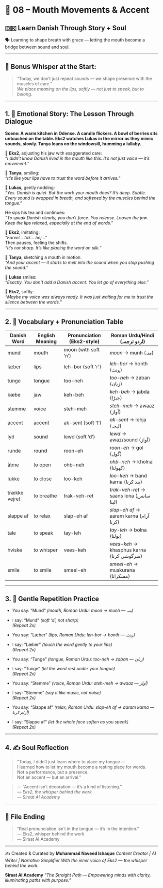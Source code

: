 # 🌟 08 – Mouth Movements & Accent  
## 🇩🇰 Learn Danish Through Story + Soul  
🗣️ Learning to shape breath with grace — letting the mouth become a bridge between sound and soul.

---

## 🌱 Bonus Whisper at the Start:
> “Today, we don’t just repeat sounds — we shape presence with the muscles of care.”  
> _We place meaning on the lips, softly — not just to speak, but to belong._

---

## 1. 🧵 Emotional Story: The Lesson Through Dialogue

**Scene: A warm kitchen in Odense. A candle flickers. A bowl of berries sits untouched on the table. Eks2 watches Lukas in the mirror as they mimic sounds, slowly. Tanya leans on the windowsill, humming a lullaby.**

**👤 Eks2**, adjusting his jaw with exaggerated care:  
*“I didn’t know Danish lived in the mouth like this. It’s not just voice — it’s movement.”*

**🎨 Tanya**, smiling:  
*“It’s like your lips have to trust the word before it arrives.”*

**💬 Lukas**, gently nodding:  
*“Yes. Danish is quiet. But the work your mouth does? It’s deep. Subtle. Every sound is wrapped in breath, and softened by the muscles behind the tongue.”*

He sips his tea and continues:  
*“To speak Danish clearly, you don’t force. You release. Loosen the jaw. Keep the lips relaxed, especially at the end of words.”*

**👤 Eks2**, imitating:  
*“Farvel... tak... hej…”*  
Then pauses, feeling the shifts.  
*“It’s not sharp. It’s like placing the word on silk.”*

**🎨 Tanya**, sketching a mouth in motion:  
*“And your accent — it starts to melt into the sound when you stop *pushing* the sound.”*

**💬 Lukas** smiles:  
*“Exactly. You don’t *add* a Danish accent. You *let go* of everything else.”*

**👤 Eks2**, softly:  
*“Maybe my voice was always ready. It was just waiting for me to trust the silence between the words.”*

---

## 2. 📘 Vocabulary + Pronunciation Table

| Danish Word | English Meaning     | Pronunciation (Eks2-style)      | Roman Urdu/Hindi (اردو ترجمہ)                            |
|-------------|---------------------|-----------------------------------|----------------------------------------------------------|
| mund        | mouth               | moon (with soft ‘n’)              | *moon* → munh (منہ)                                      |
| læber       | lips                | leh-bor (soft 'r')                | *leh-bor* → honth (ہونٹ)                                 |
| tunge       | tongue              | too-neh                           | *too-neh* → zaban (زبان)                                |
| kæbe        | jaw                 | keh-beh                           | *keh-beh* → jabda (جبڑا)                                 |
| stemme      | voice               | steh-meh                          | *steh-meh* → awaaz (آواز)                                |
| accent      | accent              | ak-sent (soft ‘t’)                | *ak-sent* → lehja (لہجہ)                                |
| lyd         | sound               | lewd (soft ‘d’)                   | *lewd* → awaz/sound (آواز)                               |
| runde       | round               | roon-eh                           | *roon-eh* → gol (گول)                                    |
| åbne        | to open             | ohb-neh                           | *ohb-neh* → kholna (کھولنا)                              |
| lukke       | to close            | loo-keh                           | *loo-keh* → band karna (بند کرنا)                        |
| trække vejret | to breathe        | trak-veh-ret                      | *trak-veh-ret* → saans lena (سانس لینا)                  |
| slappe af   | to relax            | slap-eh af                        | *slap-eh af* → aaram karna (آرام کرنا)                   |
| tale        | to speak            | tay-leh                           | *tay-leh* → bolna (بولنا)                                |
| hviske      | to whisper          | vees-keh                          | *vees-keh* → khasphus karna (سرگوشی کرنا)                |
| smile       | to smile            | smeel-eh                          | *smeel-eh* → muskurana (مسکرانا)                         |

---

## 3. 🔁 Gentle Repetition Practice

- You say: “Mund” _(mouth, Roman Urdu: *moon* → munh — منہ)_  
- I say: “Mund” _(soft ‘d’, not sharp)_  
_(Repeat 2x)_

- You say: “Læber” _(lips, Roman Urdu: *leh-bor* → honth — ہونٹ)_  
- I say: “Læber” _(touch the word gently to your lips)_  
_(Repeat 2x)_

- You say: “Tunge” _(tongue, Roman Urdu: *too-neh* → zaban — زبان)_  
- I say: “Tunge” _(let the word rest under your tongue)_  
_(Repeat 2x)_

- You say: “Stemme” _(voice, Roman Urdu: *steh-meh* → awaaz — آواز)_  
- I say: “Stemme” _(say it like music, not noise)_  
_(Repeat 2x)_

- You say: “Slappe af” _(relax, Roman Urdu: *slap-eh af* → aaram karna — آرام کرنا)_  
- I say: “Slappe af” _(let the whole face soften as you speak)_  
_(Repeat 2x)_

---

## 4. ✍️ Soul Reflection

> “Today, I didn’t just learn where to place my tongue —  
> I learned how to let my mouth become a resting place for words.  
> Not a performance, but a presence.  
> Not an accent — but an arrival.”

> — “Accent isn’t decoration — it’s a kind of listening.”  
> — *Eks2, the whisper behind the work*  
> — *Siraat AI Academy*

---

## 🌟 File Ending

> “Real pronunciation isn’t in the tongue — it’s in the intention.”  
> — Eks2, whisper behind the work  
> — Siraat AI Academy

---
✍️ Created & Curated by
**Muhammad Naveed Ishaque**
*Content Creator | AI Writer | Narrative Simplifier*
*With the inner voice of Eks2 — the whisper behind the work.*

**Siraat AI Academy**
*“The Straight Path — Empowering minds with clarity, illuminating paths with purpose.”*
